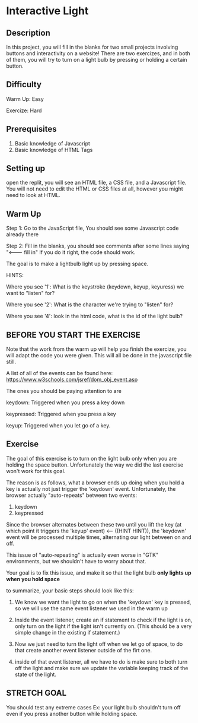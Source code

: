 # Interactive Light
## Description
In this project, you will fill in the blanks for two small projects involving buttons and interactivity on a website! There are two exercizes, and in both of them, you will try to turn on a light bulb by pressing or holding a certain button.

## Difficulty
Warm Up: Easy

Exercize: Hard

## Prerequisites
1. Basic knowledge of Javascript
2. Basic knowledge of HTML Tags

## Setting up
open the replit, you will see an HTML file, a CSS file, and a Javascript file. You will not need to edit the HTML or CSS files at all, however you might need to look at HTML.

## Warm Up
Step 1: Go to the JavaScript file, You should see some Javascript code already there

Step 2: Fill in the blanks, you should see comments after some lines saying "<--- fill in" If you do it right, the code should work. 

The goal is to make a lightbulb light up by pressing space.

HINTS:

Where you see '1': What is the keystroke (keydown, keyup, keyuress) we want to "listen" for?

Where you see '2': What is the character we're trying to "listen" for?

Where you see '4': look in the html code, what is the id of the light bulb?

## BEFORE YOU START THE EXERCISE

Note that the work from the warm up will help you finish the exercize, you will adapt the code you were given. This will all be done in the javascript file still.

A list of all of the events can be found here: https://www.w3schools.com/jsref/dom_obj_event.asp

The ones you should be paying attention to are

keydown: Triggered when you press a key down

keypressed: Triggered when you press a key

keyup: Triggered when you let go of a key.

## Exercise

The goal of this exercise is to turn on the light bulb only when you are holding the space button. Unfortunately the way we did the last exercise won't work for this goal.

The reason is as follows, what a browser ends up doing when you hold a key is actually not just trigger the 'keydown' event. Unfortunately, the browser actually "auto-repeats" between two events:
1. keydown
2. keypressed

Since the browser alternates between these two until you lift the key (at which point it triggers the 'keyup' event) <-- ((HINT HINT)), the 'keydown' event will be processed multiple times, alternating our light between on and off.

This issue of "auto-repeating" is actually even worse in "GTK" environments, but we shouldn't have to worry about that.

Your goal is to fix this issue, and make it so that the light bulb **only lights up when you hold space**

to summarize, your basic steps should look like this:

1. We know we want the light to go on when the 'keydown' key is pressed, so we will use the same event listener we used in the warm up
   
2. Inside the event listener, create an if statement to check if the light is on, only turn on the light if the light isn't currently on. (This should be a very simple change in the existing if statement.)
   
3. Now we just need to turn the light off when we let go of space, to do that create another event listener outside of the firt one.
   
4. inside of that event listener, all we have to do is make sure to both turn off the light and make sure we update the variable keeping track of the state of the light.

## STRETCH GOAL
You should test any extreme cases
Ex: your light bulb shouldn't turn off even if you press another button while holding space.
